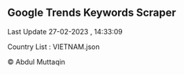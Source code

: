 

## Google Trends Keywords Scraper 
 
Last Update 27-02-2023 , 14:33:09

Country List :
VIETNAM.json



© Abdul Muttaqin 
